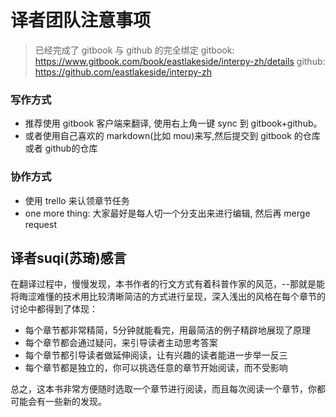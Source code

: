 # 译者团队注意事项
> 已经完成了 gitbook 与 github 的完全绑定
> gitbook: https://www.gitbook.com/book/eastlakeside/interpy-zh/details
> github: https://github.com/eastlakeside/interpy-zh

### 写作方式
- 推荐使用 gitbook 客户端来翻译, 使用右上角一键 sync 到 gitbook+github。
- 或者使用自己喜欢的 markdown(比如 mou)来写,然后提交到 gitbook 的仓库或者 github的仓库

### 协作方式
- 使用 trello 来认领章节任务
- one more thing: 大家最好是每人切一个分支出来进行编辑, 然后再 merge request


## 译者suqi(苏琦)感言
在翻译过程中，慢慢发现，本书作者的行文方式有着科普作家的风范，--那就是能将晦涩难懂的技术用比较清晰简洁的方式进行呈现，深入浅出的风格在每个章节的讨论中都得到了体现：
- 每个章节都非常精简，5分钟就能看完，用最简洁的例子精辟地展现了原理
- 每个章节都会通过疑问，来引导读者主动思考答案
- 每个章节都引导读者做延伸阅读，让有兴趣的读者能进一步举一反三
- 每个章节都是独立的，你可以挑选任意的章节开始阅读，而不受影响

总之，这本书非常方便随时选取一个章节进行阅读，而且每次阅读一个章节，你都可能会有一些新的发现。

